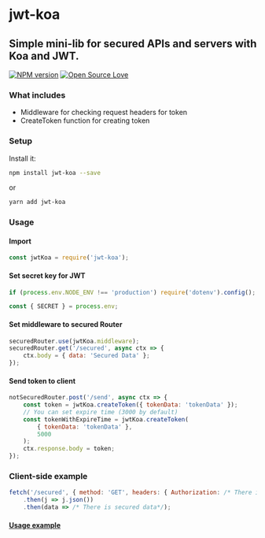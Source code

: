 # jwt-koa

## Simple mini-lib for secured APIs and servers with Koa and JWT.

[![NPM version](https://badge.fury.io/js/jwt-koa.svg)](http://badge.fury.io/js/jwt-koa)
[![Open Source Love](https://badges.frapsoft.com/os/v1/open-source.svg?v=102)](https://github.com/ellerbrock/open-source-badge/)

### What includes

* Middleware for checking request headers for token
* CreateToken function for creating token

### Setup

Install it:

```bash
npm install jwt-koa --save
```

or

```bash
yarn add jwt-koa
```

### Usage

#### Import

```js
const jwtKoa = require('jwt-koa');
```

#### Set secret key for JWT

```js
if (process.env.NODE_ENV !== 'production') require('dotenv').config();

const { SECRET } = process.env;

```

#### Set middleware to secured Router

```js
securedRouter.use(jwtKoa.middleware);
securedRouter.get('/secured', async ctx => {
    ctx.body = { data: 'Secured Data' };
});
```

#### Send token to client

```js
notSecuredRouter.post('/send', async ctx => {
    const token = jwtKoa.createToken({ tokenData: 'tokenData' });
    // You can set expire time (3000 by default)
    const tokenWithExpireTime = jwtKoa.createToken(
        { tokenData: 'tokenData' },
        5000
    );
    ctx.response.body = token;
});
```

### Client-side example

```js
fetch('/secured', { method: 'GET', headers: { Authorization: /* There is token from backend*/ } })
    .then(j => j.json())
    .then(data => /* There is secured data*/);
```

#### [Usage example](https://github.com/VamOSGS/jwt-koa/blob/master/example/index.js)
